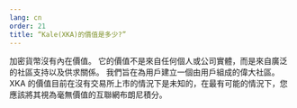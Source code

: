 ```yaml
---
lang: cn
order: 21
title: “Kale(XKA)的價值是多少?”
---
```

加密貨幣沒有內在價值。 它的價值不是來自任何個人或公司實體，而是來自廣泛的社區支持以及供求關係。 我們旨在為用戶建立一個由用戶組成的偉大社區。 XKA 的價值目前在沒有交易所上市的情況下是未知的，在最有可能的情況下，您應該將其視為毫無價值的互聯網布朗尼積分。
